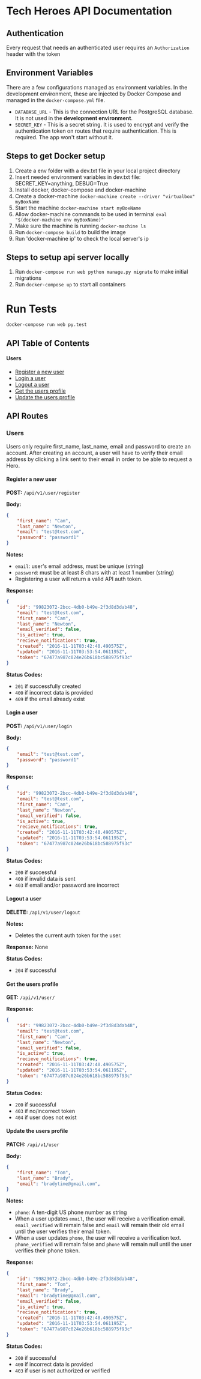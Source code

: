 # Tech Heroes API Documentation


## Authentication
Every request that needs an authenticated user requires an `Authorization` header with the token


## Environment Variables
There are a few configurations managed as environment variables. In the development environment, these are injected by Docker Compose and managed in the `docker-compose.yml` file.

* `DATABASE_URL` - This is the connection URL for the PostgreSQL database. It is not used in the **development environment**.
* `SECRET_KEY` - This is a secret string. It is used to encrypt and verify the authentication token on routes that require authentication. This is required. The app won't start without it.


## Steps to get Docker setup
1. Create a env folder with a dev.txt file in your local project directory
2. Insert needed environment variables in dev.txt file: SECRET_KEY=anything, DEBUG=True
3. Install docker, docker-compose and docker-machine
4. Create a docker-machine `docker-machine create --driver "virtualbox" myBoxName`
5. Start the machine `docker-machine start myBoxName`
6. Allow docker-machine commands to be used in terminal `eval "$(docker-machine env myBoxName)"`
7. Make sure the machine is running `docker-machine ls`
8. Run `docker-compose build` to build the image
3. Run 'docker-machine ip' to check the local server's ip

## Steps to setup api server locally
1. Run `docker-compose run web python manage.py migrate` to make initial migrations
2. Run `docker-compose up` to start all containers

# Run Tests
`docker-compose run web py.test`


## API Table of Contents

#### Users
- [Register a new user](#register-a-new-user)
- [Login a user](#login-a-user)
- [Logout a user](#logout-a-user)
- [Get the users profile](#get-the-users-profile)
- [Update the users profile](#update-the-users-profile)


## API Routes


### Users
Users only require first_name, last_name, email and password to create an account. After creating an account, a user will have to verify their email address by clicking a link sent to their email in order to be able to request a Hero.

#### Register a new user

**POST:** `/api/v1/user/register`

**Body:**
```json
{
    "first_name": "Cam",
    "last_name": "Newton",
    "email": "test@test.com",
    "password": "password1"
}
```

**Notes:**
- `email`: user's email address, must be unique (string)
- `password`: must be at least 8 chars with at least 1 number (string)
- Registering a user will return a valid API auth token.

**Response:**
```json
{
    "id": "99823072-2bcc-4db0-b49e-2f3d8d3dab48",
    "email": "test@test.com",
    "first_name": "Cam",
    "last_name": "Newton",
    "email_verified": false,
    "is_active": true,
    "recieve_notifications": true,
    "created": "2016-11-11T03:42:40.490575Z",
    "updated": "2016-11-11T03:53:54.061195Z",
    "token": "67477a987c024e26b618bc588975f93c"
}
```

**Status Codes:**
- `201` if successfully created
- `400` if incorrect data is provided
- `409` if the email already exist


#### Login a user

**POST:** `/api/v1/user/login`

**Body:**
```json
{
    "email": "test@test.com",
    "password": "password1"
}
```

**Response:**
```json
{
    "id": "99823072-2bcc-4db0-b49e-2f3d8d3dab48",
    "email": "test@test.com",
    "first_name": "Cam",
    "last_name": "Newton",
    "email_verified": false,
    "is_active": true,
    "recieve_notifications": true,
    "created": "2016-11-11T03:42:40.490575Z",
    "updated": "2016-11-11T03:53:54.061195Z",
    "token": "67477a987c024e26b618bc588975f93c"
}
```

**Status Codes:**
- `200` if successful
- `400` if invalid data is sent
- `403` if email and/or password are incorrect


#### Logout a user

**DELETE:** `/api/v1/user/logout`

**Notes:**
- Deletes the current auth token for the user.

**Response:** None

**Status Codes:**
- `204` if successful


#### Get the users profile

**GET:** `/api/v1/user/`

**Response:**
```json
{
    "id": "99823072-2bcc-4db0-b49e-2f3d8d3dab48",
    "email": "test@test.com",
    "first_name": "Cam",
    "last_name": "Newton",
    "email_verified": false,
    "is_active": true,
    "recieve_notifications": true,
    "created": "2016-11-11T03:42:40.490575Z",
    "updated": "2016-11-11T03:53:54.061195Z",
    "token": "67477a987c024e26b618bc588975f93c"
}
```

**Status Codes:**
- `200` if successful
- `403` if no/incorrect token
- `404` if user does not exist


#### Update the users profile

**PATCH:** `/api/v1/user`

**Body:**
```json
{
    "first_name": "Tom",
    "last_name": "Brady",
    "email": "bradytime@gmail.com",
}
```

**Notes:**
- `phone`: A ten-digit US phone number as string
- When a user updates `email`, the user will receive a verification email. `email_verified` will remain false and `email` will remain their old email until the user verifies their email token.
- When a user updates `phone`, the user will receive a verification text. `phone_verified` will remain false and `phone` will remain null until the user verifies their phone token.

**Response:**
```json
{
    "id": "99823072-2bcc-4db0-b49e-2f3d8d3dab48",
    "first_name": "Tom",
    "last_name": "Brady",
    "email": "bradytime@gmail.com",
    "email_verified": false,
    "is_active": true,
    "recieve_notifications": true,
    "created": "2016-11-11T03:42:40.490575Z",
    "updated": "2016-11-11T03:53:54.061195Z",
    "token": "67477a987c024e26b618bc588975f93c"
}
```

**Status Codes:**
- `200` if successful
- `400` if incorrect data is provided
- `403` if user is not authorized or verified
